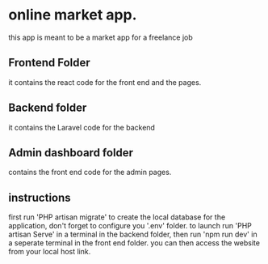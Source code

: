 # online market app.


this app is meant to be a market app for a freelance job


## Frontend Folder
it contains the react code for the front end and the pages.


## Backend folder
it contains the Laravel code for the backend


## Admin dashboard folder
contains the front end code for the admin pages.

## instructions
first run 'PHP artisan migrate' to create the local database for the application, don't forget to configure you '.env' folder.
to launch run 'PHP artisan Serve' in a terminal in the backend folder, then run 'npm run dev' in a seperate terminal in the front end folder.
you can then access the website from your local host link.
